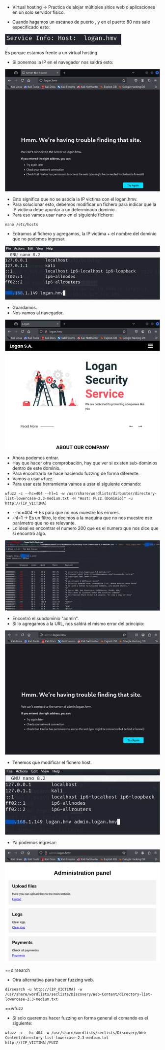 - Virtual hosting -> Practica de alojar múltiples sitios web o aplicaciones en un solo servidor físico.
 
- Cuando hagamos un escaneo de puerto , y en el puerto 80 nos sale especificado esto:

![](../Imagenes/Pasted%20image%2020241214180826.png)

Es porque estamos frente a un virtual hosting.
- Si ponemos la IP en el navegador nos saldrá esto:

![](../Imagenes/Pasted%20image%2020241214181109.png)

- Esto significa que no se asocia la IP victima con el logan.hmv.
- Para solucionar esto, debemos modificar un fichero para indicar que la IP victima debe apuntar a un determinado dominio.
- Para eso vamos usar nano en el siguiente fichero:
```
nano /etc/hosts
```
- Entramos al fichero y agregamos, la IP victima + el nombre del dominio que no podemos ingresar.

![](../Imagenes/Pasted%20image%2020241214181500.png)

- Guardamos.
- Nos vamos al navegador.

![](../Imagenes/Pasted%20image%2020241214181538.png)

- Ahora podemos entrar.
- Hay que hacer otra comprobación, hay que ver si existen sub-dominios dentro de este dominio.
- Para encontrarlo se hace haciendo fuzzing de forma diferente.
- Vamos a usar `wfuzz`.
- Para usar esta herramienta vamos a usar el siguiente comando:
```
wfuzz -c --hc=404 --hl=1 -w /usr/share/wordlists/dirbuster/directory-list-lowercase-2.3-medium.txt -H "Host: Fuzz.(Dominio)" -u http://(IP_VICTIMA)
```
- --hc=404 -> Es para que no nos muestre los errores.
- -hl=1 -> Es un filtro, le decimos a la maquina que no nos muestre ese parámetro que no es relevante.
- Lo ideal es encontrar el numero 200 que es el numero que nos dice que si encontró algo.

![](../Imagenes/Pasted%20image%2020241214182535.png)

- Encontró el subdominio "admin".
- Si lo agregamos a la URL, nos saldrá el mismo error del principio:

![](../Imagenes/Pasted%20image%2020241214182652.png)

- Tenemos que modificar el fichero host.

![](../Imagenes/Pasted%20image%2020241214182758.png)

- Ya podemos ingresar:

![](../Imagenes/Pasted%20image%2020241214182825.png)



==dirsearch

- Otra alternativa para hacer fuzzing web.
```
dirsearch -u http://(IP_VICTIMA) -w /usr/share/wordlists/seclists/Discovery/Web-Content/directory-list-lowercase-2.3-medium.txt
```

==wfuzz

- Si solo queremos hacer fuzzing en forma general el comando es el siguiente:
```
wfuzz -c --hc 404 -w /usr/share/wordlists/seclists/Discovery/Web-Content/directory-list-lowercase-2.3-medium.txt http://(IP_VICTIMA)/FUZZ
```
